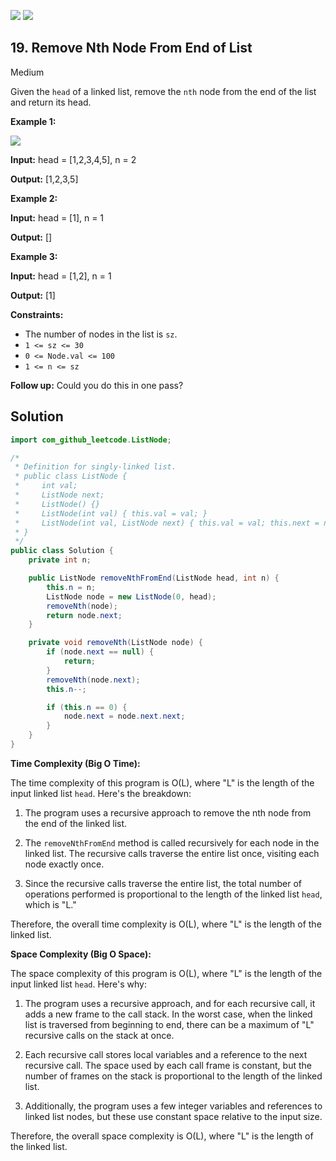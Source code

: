 [![](https://img.shields.io/github/stars/javadev/LeetCode-in-Java?label=Stars&style=flat-square)](https://github.com/javadev/LeetCode-in-Java)
[![](https://img.shields.io/github/forks/javadev/LeetCode-in-Java?label=Fork%20me%20on%20GitHub%20&style=flat-square)](https://github.com/javadev/LeetCode-in-Java/fork)

## 19\. Remove Nth Node From End of List

Medium

Given the `head` of a linked list, remove the `nth` node from the end of the list and return its head.

**Example 1:**

![](https://assets.leetcode.com/uploads/2020/10/03/remove_ex1.jpg)

**Input:** head = [1,2,3,4,5], n = 2

**Output:** [1,2,3,5] 

**Example 2:**

**Input:** head = [1], n = 1

**Output:** [] 

**Example 3:**

**Input:** head = [1,2], n = 1

**Output:** [1] 

**Constraints:**

*   The number of nodes in the list is `sz`.
*   `1 <= sz <= 30`
*   `0 <= Node.val <= 100`
*   `1 <= n <= sz`

**Follow up:** Could you do this in one pass?

## Solution

```java
import com_github_leetcode.ListNode;

/*
 * Definition for singly-linked list.
 * public class ListNode {
 *     int val;
 *     ListNode next;
 *     ListNode() {}
 *     ListNode(int val) { this.val = val; }
 *     ListNode(int val, ListNode next) { this.val = val; this.next = next; }
 * }
 */
public class Solution {
    private int n;

    public ListNode removeNthFromEnd(ListNode head, int n) {
        this.n = n;
        ListNode node = new ListNode(0, head);
        removeNth(node);
        return node.next;
    }

    private void removeNth(ListNode node) {
        if (node.next == null) {
            return;
        }
        removeNth(node.next);
        this.n--;

        if (this.n == 0) {
            node.next = node.next.next;
        }
    }
}
```

**Time Complexity (Big O Time):**

The time complexity of this program is O(L), where "L" is the length of the input linked list `head`. Here's the breakdown:

1. The program uses a recursive approach to remove the nth node from the end of the linked list.

2. The `removeNthFromEnd` method is called recursively for each node in the linked list. The recursive calls traverse the entire list once, visiting each node exactly once.

3. Since the recursive calls traverse the entire list, the total number of operations performed is proportional to the length of the linked list `head`, which is "L."

Therefore, the overall time complexity is O(L), where "L" is the length of the linked list.

**Space Complexity (Big O Space):**

The space complexity of this program is O(L), where "L" is the length of the input linked list `head`. Here's why:

1. The program uses a recursive approach, and for each recursive call, it adds a new frame to the call stack. In the worst case, when the linked list is traversed from beginning to end, there can be a maximum of "L" recursive calls on the stack at once.

2. Each recursive call stores local variables and a reference to the next recursive call. The space used by each call frame is constant, but the number of frames on the stack is proportional to the length of the linked list.

3. Additionally, the program uses a few integer variables and references to linked list nodes, but these use constant space relative to the input size.

Therefore, the overall space complexity is O(L), where "L" is the length of the linked list.
